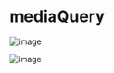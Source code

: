 # mediaQuery
![image](https://github.com/lavanya776/mediaQuery/assets/135816379/c482d5e0-1d0c-443c-9f74-3bf4f4f66bba)

![image](https://github.com/lavanya776/mediaQuery/assets/135816379/c6c2e67a-75bc-4394-87c5-3c43d836b025)
